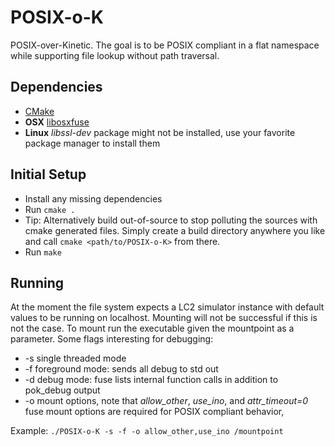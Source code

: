 POSIX-o-K
=========
POSIX-over-Kinetic. The goal is to be POSIX compliant in a flat namespace while supporting file lookup without path traversal.

## Dependencies
+ [CMake](http://www.cmake.org)
+ **OSX** [libosxfuse](http://osxfuse.github.io)
+ **Linux** *libssl-dev* package might not be installed, use your favorite package manager to install them 

## Initial Setup
+ Install any missing dependencies
+ Run `cmake .` 
 + Tip: Alternatively build out-of-source to stop polluting the sources with cmake generated files. Simply create a build directory anywhere you like and call `cmake <path/to/POSIX-o-K>` from there. 
+ Run `make`

## Running
At the moment the file system expects a LC2 simulator instance with default values to be running on localhost. Mounting will not be successful if this is not the case.
To mount run the executable given the mountpoint as a parameter. Some flags interesting for debugging: 

+ -s single threaded mode
+ -f foreground mode: sends all debug to std out 
+ -d debug mode: fuse lists internal function calls in addition to pok_debug output
+ -o mount options, note that *allow_other*, *use_ino*, and *attr_timeout=0* fuse mount options are required for POSIX compliant behavior, 

Example: `./POSIX-o-K -s -f -o allow_other,use_ino /mountpoint` 